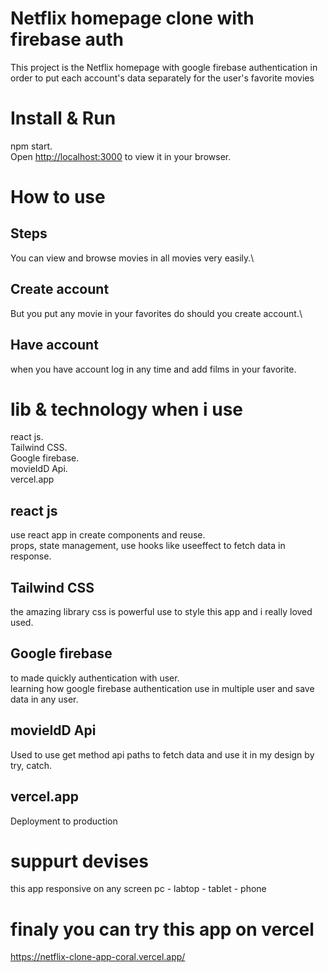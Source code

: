 # Netflix homepage clone with firebase auth

This project is the Netflix homepage with google firebase authentication in order to put each account's data separately for the user's favorite movies

# Install & Run

npm start.\
Open [http://localhost:3000](http://localhost:3000) to view it in your browser.

# How to use

## Steps

You can view and browse movies in all movies very easily.\

## Create account

But you put any movie in your favorites do should you create account.\

## Have account

when you have account log in any time and add films in your favorite.

# lib & technology when i use

react js.\
Tailwind CSS.\
Google firebase.\
movieIdD Api.\
vercel.app

## react js
use react app in create components and reuse.\
props, state management, use hooks like useeffect to fetch data in response.

## Tailwind CSS
the amazing library css is powerful use to style this app and i really loved used.

## Google firebase
to made quickly authentication with user.\
learning how google firebase authentication use in multiple user and save data in any user.

## movieIdD Api
Used to use get method api paths to fetch data and use it in my design by try, catch.

## vercel.app
Deployment to production 

# suppurt devises 
this app responsive on any screen pc - labtop - tablet  - phone

# finaly you can try this app on vercel
https://netflix-clone-app-coral.vercel.app/

